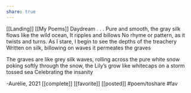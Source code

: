```yaml
---
share: true
---
```

[[Landing]] [[My Poems]]
Daydream
.
.
.
Pure and smooth, the gray silk flows
like the wild ocean, It ripples and billows
No rhyme or pattern, as it twists and turns.
As I stare, I begin to see the depths of the treachery 
Written on silk, billowing on waves 
it permeates the graves

The graves are like grey silk waves,
rolling across the pure white snow
poking softly through the snow, the Lily’s grow 
like whitecaps on a storm tossed sea
Celebrating the insanity 

-Aurélie, 2021
[[complete]] [[favorite]] [[posted]]  #poem/toshare #fav